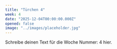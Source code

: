 ```yaml
---
title: "Türchen 4"
week: 4
date: "2025-12-04T00:00:00.000Z"
opened: false
image: "../images/placeholder.jpg"
---
```


Schreibe deinen Text für die Woche Nummer: 4 hier.

